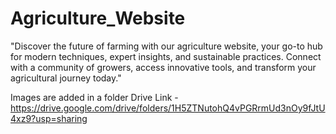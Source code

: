 # Agriculture_Website
"Discover the future of farming with our agriculture website, your go-to hub for modern techniques, expert insights, and sustainable practices. Connect with a community of growers, access innovative tools, and transform your agricultural journey today."

Images are added in a folder 
Drive Link - https://drive.google.com/drive/folders/1H5ZTNutohQ4vPGRrmUd3nOy9fJtU4xz9?usp=sharing
